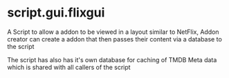 # script.gui.flixgui

A Script to allow a addon to be viewed in a layout similar to NetFlix, Addon creator can create a addon that then passes their content via a database to the script

The script has also has it's own database for caching of TMDB Meta data which is shared with all callers of the script 
